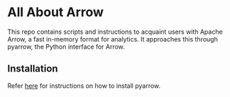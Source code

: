 # All About Arrow
This repo contains scripts and instructions to acquaint users with Apache Arrow, a fast in-memory format for analytics.  It approaches this through pyarrow, the Python interface for Arrow.

## Installation

Refer [here](./doc/Installation.md) for instructions on how to install pyarrow.

